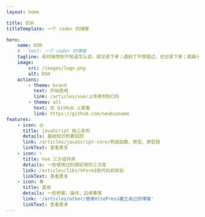 ```yaml
---
layout: home

title: DSH
titleTemplate: 一个 coder 的博客

hero:
    name: DSH
    #   text: 一个 coder 的博客
    tagline: 有时候想到不知道怎么说，就记录下来；遇到了不想错过，也记录下来；我脑子装不下东西了
    image:
        src: /images/logo.png
        alt: DSH
    actions:
        - theme: brand
          text: 开始使用
          link: /articles/vue/上传素材到COS
        - theme: alt
          text: 在 GitHub 上查看
          link: https://github.com/newbiename
features:
    - icon: 🌞
      title: javaScript 核心系列
      details: 基础知识积累回顾
      link: /articles/javaScript-core/构造函数、原型、原型链
      linkText: 查看更多
    - icon: ⚡️
      title: Vue 三方组件库
      details: 一些使用过的很好用的三方库
      link: /articles/libs/VForm3低代码初体验
      linkText: 查看更多
    - icon: 🛠️
      title: 其他
      details: 一些积累，操作，边缘事情
      link: '/articles/other/使用VitePress建立自己的博客'
      linkText: 查看更多
---
```

